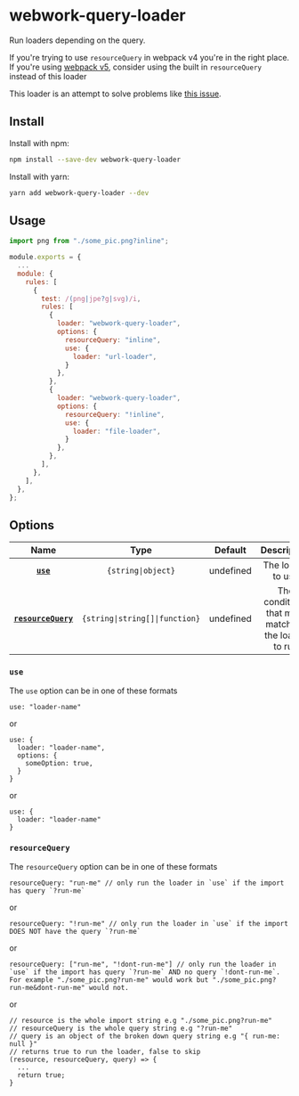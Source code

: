 # webwork-query-loader

Run loaders depending on the query.

If you're trying to use `resourceQuery` in webpack v4 you're in the right place. If you're using [webpack v5](https://github.com/webpack/webpack/issues/10552), consider using the built in `resourceQuery` instead of this loader

This loader is an attempt to solve problems like [this issue](https://github.com/webpack/webpack/issues/3497).

## Install

Install with npm:

```bash
npm install --save-dev webwork-query-loader
```

Install with yarn:

```bash
yarn add webwork-query-loader --dev
```

## Usage

```javascript
import png from "./some_pic.png?inline";
```

```javascript
module.exports = {
  ...
  module: {
    rules: [
      {
        test: /(png|jpe?g|svg)/i,
        rules: [
          {
            loader: "webwork-query-loader",
            options: {
              resourceQuery: "inline",
              use: {
                loader: "url-loader",
              }
            },
          },
          {
            loader: "webwork-query-loader",
            options: {
              resourceQuery: "!inline",
              use: {
                loader: "file-loader",
              }
            },
          },
        ],
      },
    ],
  },
};

```

## Options

|                 Name                  |              Type              |  Default  |                     Description                      |
| :-----------------------------------: | :----------------------------: | :-------: | :--------------------------------------------------: |
|           **[`use`](#use)**           |       `{string\|object}`       | undefined |                  The loader to use                   |
| **[`resourceQuery`](#resourceQuery)** | `{string\|string[]\|function}` | undefined | The conditions that must match for the loader to run |

### `use`

The `use` option can be in one of these formats

```
use: "loader-name"
```

or

```
use: {
  loader: "loader-name",
  options: {
    someOption: true,
  }
}
```

or

```
use: {
  loader: "loader-name"
}
```

### `resourceQuery`

The `resourceQuery` option can be in one of these formats

```
resourceQuery: "run-me" // only run the loader in `use` if the import has query `?run-me`
```

or

```
resourceQuery: "!run-me" // only run the loader in `use` if the import DOES NOT have the query `?run-me`
```

or

```
resourceQuery: ["run-me", "!dont-run-me"] // only run the loader in `use` if the import has query `?run-me` AND no query `!dont-run-me`. For example "./some_pic.png?run-me" would work but "./some_pic.png?run-me&dont-run-me" would not.
```

or

```
// resource is the whole import string e.g "./some_pic.png?run-me"
// resourceQuery is the whole query string e.g "?run-me"
// query is an object of the broken down query string e.g "{ run-me: null }"
// returns true to run the loader, false to skip
(resource, resourceQuery, query) => {
  ...
  return true;
}
```
